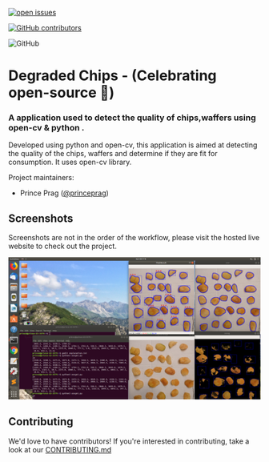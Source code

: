 [![open issues](https://img.shields.io/github/issues/princeprag/DegradedChips)](https://github.com/princeprag/DegradedChips/issues) &nbsp;

[![GitHub contributors](https://img.shields.io/github/contributors/princeprag/DegradedChips)](https://github.com/princeprag/DegradedChips/graphs/contributors) &nbsp;

![GitHub](https://img.shields.io/github/license/princeprag/DegradedChips?color=9cf) &nbsp;


# Degraded Chips - (Celebrating open-source 🎉)

### A application used to detect the quality of chips,waffers using open-cv & python .

Developed using python and open-cv, this application is aimed at detecting the quality of the chips, waffers and determine if they are fit for consumption. It uses open-cv library.

Project maintainers:

-   Prince Prag ([@princeprag](https://github.com/princeprag))


## Screenshots

Screenshots are not in the order of the workflow, please visit the hosted live website to check out the project.

![](/images/sample.png)

## Contributing

We'd love to have contributors! If you're interested in contributing, take a look at our [CONTRIBUTING.md](./CONTRIBUTING.md)